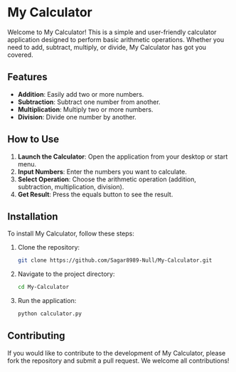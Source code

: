 # My Calculator

Welcome to My Calculator! This is a simple and user-friendly calculator application designed to perform basic arithmetic operations. Whether you need to add, subtract, multiply, or divide, My Calculator has got you covered.

## Features

- **Addition**: Easily add two or more numbers.
- **Subtraction**: Subtract one number from another.
- **Multiplication**: Multiply two or more numbers.
- **Division**: Divide one number by another.

## How to Use

1. **Launch the Calculator**: Open the application from your desktop or start menu.
2. **Input Numbers**: Enter the numbers you want to calculate.
3. **Select Operation**: Choose the arithmetic operation (addition, subtraction, multiplication, division).
4. **Get Result**: Press the equals button to see the result.

## Installation

To install My Calculator, follow these steps:

1. Clone the repository:
    ```bash
    git clone https://github.com/Sagar8989-Null/My-Calculator.git
    ```
2. Navigate to the project directory:
    ```bash
    cd My-Calculator
    ```
3. Run the application:
    ```bash
    python calculator.py
    ```

## Contributing

If you would like to contribute to the development of My Calculator, please fork the repository and submit a pull request. We welcome all contributions!
